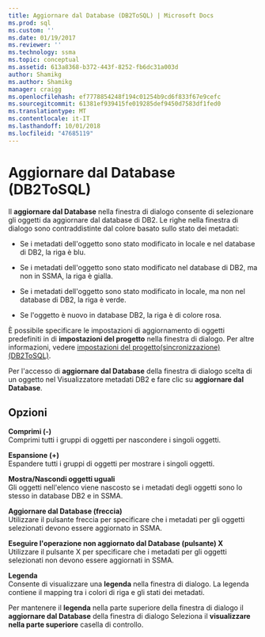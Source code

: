 ```yaml
---
title: Aggiornare dal Database (DB2ToSQL) | Microsoft Docs
ms.prod: sql
ms.custom: ''
ms.date: 01/19/2017
ms.reviewer: ''
ms.technology: ssma
ms.topic: conceptual
ms.assetid: 613a8368-b372-443f-8252-fb6dc31a003d
author: Shamikg
ms.author: Shamikg
manager: craigg
ms.openlocfilehash: ef7778854248f194c01254b9cd6f833f67e9cefc
ms.sourcegitcommit: 61381ef939415fe019285def9450d7583df1fed0
ms.translationtype: MT
ms.contentlocale: it-IT
ms.lasthandoff: 10/01/2018
ms.locfileid: "47685119"
---
```

# <a name="refresh-from-database-db2tosql"></a>Aggiornare dal Database (DB2ToSQL)
Il **aggiornare dal Database** nella finestra di dialogo consente di selezionare gli oggetti da aggiornare dal database di DB2. Le righe nella finestra di dialogo sono contraddistinte dal colore basato sullo stato dei metadati:  
  
-   Se i metadati dell'oggetto sono stato modificato in locale e nel database di DB2, la riga è blu.  
  
-   Se i metadati dell'oggetto sono stato modificato nel database di DB2, ma non in SSMA, la riga è gialla.  
  
-   Se i metadati dell'oggetto sono stato modificato in locale, ma non nel database di DB2, la riga è verde.  
  
-   Se l'oggetto è nuovo in database DB2, la riga è di colore rosa.  
  
È possibile specificare le impostazioni di aggiornamento di oggetti predefiniti in di **impostazioni del progetto** nella finestra di dialogo. Per altre informazioni, vedere [impostazioni del progetto&#40;sincronizzazione&#41; &#40;DB2ToSQL&#41;](../../ssma/db2/project-settings-synchronization-db2tosql.md).  
  
Per l'accesso di **aggiornare dal Database** della finestra di dialogo scelta di un oggetto nel Visualizzatore metadati DB2 e fare clic su **aggiornare dal Database**.  
  
## <a name="options"></a>Opzioni  
**Comprimi (-)**  
Comprimi tutti i gruppi di oggetti per nascondere i singoli oggetti.  
  
**Espansione (+)**  
Espandere tutti i gruppi di oggetti per mostrare i singoli oggetti.  
  
**Mostra/Nascondi oggetti uguali**  
Gli oggetti nell'elenco viene nascosto se i metadati degli oggetti sono lo stesso in database DB2 e in SSMA.  
  
**Aggiornare dal Database (freccia)**  
Utilizzare il pulsante freccia per specificare che i metadati per gli oggetti selezionati devono essere aggiornato in SSMA.  
  
**Eseguire l'operazione non aggiornato dal Database (pulsante) X**  
Utilizzare il pulsante X per specificare che i metadati per gli oggetti selezionati non devono essere aggiornati in SSMA.  
  
**Legenda**  
Consente di visualizzare una **legenda** nella finestra di dialogo. La legenda contiene il mapping tra i colori di riga e gli stati dei metadati.  
  
Per mantenere il **legenda** nella parte superiore della finestra di dialogo il **aggiornare dal Database** della finestra di dialogo Seleziona il **visualizzare nella parte superiore** casella di controllo.  
  
